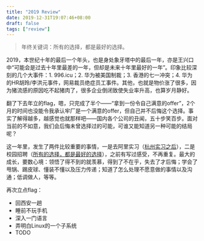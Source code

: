 ```yaml
---
title: "2019 Review"
date: 2019-12-31T19:07:46+08:00
draft: false
tags: ["review"]
---
```


> 年终关键词：所有的选择，都是最好的选择。

2019，本世纪十年的最后一个年头，也是身处象牙塔中的最后一年，亦是王兴口中“可能会是过去十年里最差的一年，但却是未来十年里最好的一年”。印象比较深刻的几个大事件：1. 996.icu；2. 华为被美国制裁；3. 香港的七一冲突；4. 华为的HR胡玲/李洪元事件，网易裁员绝症员工事件。其他，也就是物价涨了很多，因为猪流感的原因吃不起猪肉了，很多企业倒闭致使失业率升高，也算岁月静好。

翻了下去年立的flag，嗯，只完成了半个——“拿到一份令自己满意的offer”，2个月的时间也没能令我承认牢厂是一个满意的offer，但自己并不后悔这个选择。事实了解得越多，越感觉也就那样吧——国内各个公司的丑闻，五十步笑百步。面对当前的不如意，我们会后悔未曾选择过的可能，可谁又能知道另一种可能的结局呢？

这一年里，发生了两件比较重要的事情，一是去阿里实习（[杭州实习之后](/post/11-internship-after-hangzhou/)），二是校园招聘（[所有的选择，都是最好的选择](/post/12-all-selection-is-the-best-selection/)），之前有写过感受，不再重复。最大的成长，要数心境：领悟了得不到的就羡慕，得到了不在乎，失去了才后悔；学会了甩锅、踢皮球、懂装不懂以及压力传递；知道了怎么处理不愿意做的事情以及沟通；低调做人，等等。

再次立点flag：

- 回西安一趟
- 睡前不玩手机
- 深入一门语言
- 弄明白Linux的一个子系统
- TODO
